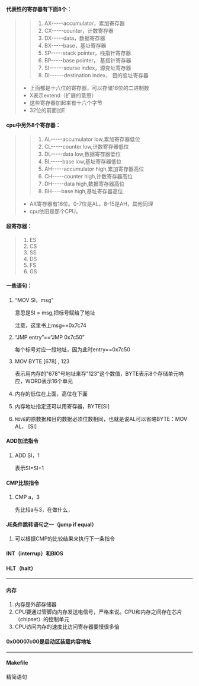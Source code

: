 #### 代表性的寄存器有下面8个：

> > 1. AX-----accumulator，累加寄存器
> > 2. CX-----counter，计数寄存器
> > 3. DX-----data，数据寄存器
> > 4. BX-----base，基址寄存器
> > 5. SP-----stack pointer，栈指针寄存器
> > 6. BP-----base pointer， 基指针寄存器
> > 7. SI------sourse index，源变址寄存器
> > 8. DI------destination index， 目的变址寄存器
>
> - 上面都是十六位的寄存器，可以存储16位的二进制数
> - X表示extend（扩展的意思）
> - 这些寄存器加起来有十六个字节
> - 32位的前面加E

#### cpu中另外8个寄存器：

> > 1. AL-----accumulator low,累加寄存器低位
> > 2. CL-----counter low,计数寄存器低位
> > 3. DL-----data low,数据寄存器低位
> > 4. BL-----base low,基址寄存器低位
> > 5. AH-----accumulator high,累加寄存器高位
> > 6. CH-----counter high,计数寄存器高位
> > 7. DH-----data high,数据寄存器高位
> > 8. BH----base high,基址寄存器高位
>
> - AX寄存器有16位。0-7位是AL，8-15是AH，其他同理
> - cpu依旧是那个CPU。
>

#### 段寄存器：

> 1. ES
> 2. CS
> 3. SS
> 4. DS
> 5. FS
> 6. GS

#### 一些语句：

1. “MOV SI，msg”

   意思是SI = msg,把标号赋给了地址

   注意，这里书上msg==0x7c74

2. “JMP entry”==“JMP 0x7c50”

   每个标号对应一段地址，因为此时entry==0x7c50

3. MOV  BYTE  [678] , 123

   ​	表示用内存的"678"号地址来存"123"这个数值，BYTE表示8个存储单元响应，WORD表示16个单元

4. 内存的低位在上面，高位在下面

5. 内存地址指定还可以用寄存器，BYTE[SI]

6. `MOVE`的原数据和目的数据必须位数相同，也就是说AL可以省略BYTE：MOV  AL， [SI]

#### ADD加法指令

1. ADD  SI，1

   表示SI=SI+1

#### CMP比较指令

1. CMP  a，3

   先比较a与3，在做什么，

#### JE条件跳转语句之一（jump if equal）

1. 可以根据CMP的比较结果来执行下一条指令

#### INT（interrup）和BIOS

#### HLT（halt）

------



#### 内存

1. 内存是外部存储器
2. CPU要通过管脚向内存发送电信号，严格来说。CPU和内存之间存在芯片（chipset）的控制单元
3. CPU访问内存的速度比访问寄存器要慢很多倍

#### 0x00007c00是启动区装载内容地址

------

#### Makefile

精简语句